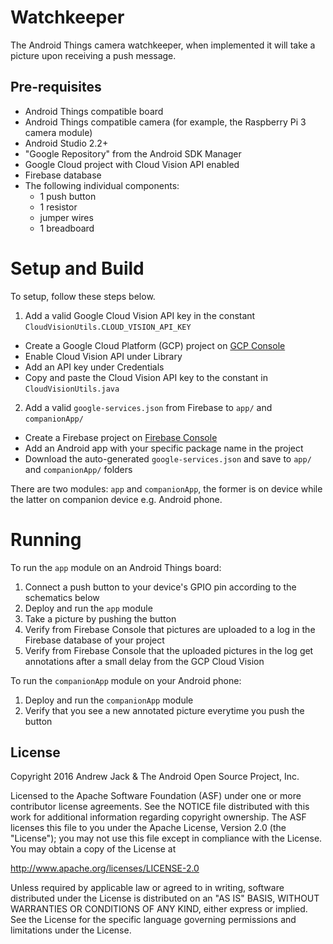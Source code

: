Watchkeeper
=====================================

The Android Things camera watchkeeper, when implemented it will take a picture upon receiving a push message.

Pre-requisites
--------------

- Android Things compatible board
- Android Things compatible camera (for example, the Raspberry Pi 3 camera module)
- Android Studio 2.2+
- "Google Repository" from the Android SDK Manager
- Google Cloud project with Cloud Vision API enabled
- Firebase database
- The following individual components:
    - 1 push button
    - 1 resistor
    - jumper wires
    - 1 breadboard


Setup and Build
===============

To setup, follow these steps below.

1. Add a valid Google Cloud Vision API key in the constant `CloudVisionUtils.CLOUD_VISION_API_KEY`
 - Create a Google Cloud Platform (GCP) project on [GCP Console](https://console.cloud.google.com/)
 - Enable Cloud Vision API under Library
 - Add an API key under Credentials
 - Copy and paste the Cloud Vision API key to the constant in `CloudVisionUtils.java`

2. Add a valid `google-services.json` from Firebase to `app/` and
   `companionApp/`
 - Create a Firebase project on [Firebase Console](https://console.firebase.google.com)
 - Add an Android app with your specific package name in the project
 - Download the auto-generated `google-services.json` and save to `app/` and `companionApp/` folders

There are two modules: `app` and `companionApp`, the former is on device while the latter on
companion device e.g. Android phone.


Running
=======

To run the `app` module on an Android Things board:

1. Connect a push button to your device's GPIO pin according to the schematics below
2. Deploy and run the `app` module
3. Take a picture by pushing the button
4. Verify from Firebase Console that pictures are uploaded to a log in the Firebase database
   of your project
5. Verify from Firebase Console that the uploaded pictures in the log get annotations after
   a small delay from the GCP Cloud Vision

To run the `companionApp` module on your Android phone:

1. Deploy and run the `companionApp` module
2. Verify that you see a new annotated picture everytime you push the button


License
-------

Copyright 2016 Andrew Jack & The Android Open Source Project, Inc.

Licensed to the Apache Software Foundation (ASF) under one or more contributor
license agreements.  See the NOTICE file distributed with this work for
additional information regarding copyright ownership.  The ASF licenses this
file to you under the Apache License, Version 2.0 (the "License"); you may not
use this file except in compliance with the License.  You may obtain a copy of
the License at

  http://www.apache.org/licenses/LICENSE-2.0

Unless required by applicable law or agreed to in writing, software
distributed under the License is distributed on an "AS IS" BASIS, WITHOUT
WARRANTIES OR CONDITIONS OF ANY KIND, either express or implied.  See the
License for the specific language governing permissions and limitations under
the License.
